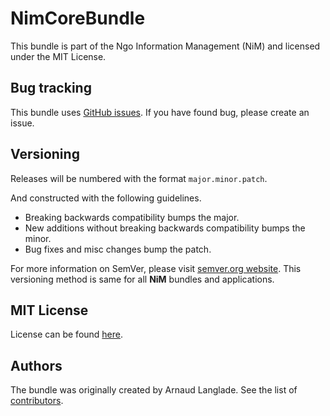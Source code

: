 NimCoreBundle
==============

This bundle is part of the Ngo Information Management (NiM) and licensed under the MIT License.

Bug tracking
------------

This bundle uses [GitHub issues](https://github.com/NgoInformationManagement/CoreBundle/issues).
If you have found bug, please create an issue.

Versioning
----------

Releases will be numbered with the format `major.minor.patch`.

And constructed with the following guidelines.

* Breaking backwards compatibility bumps the major.
* New additions without breaking backwards compatibility bumps the minor.
* Bug fixes and misc changes bump the patch.

For more information on SemVer, please visit [semver.org website](http://semver.org/).
This versioning method is same for all **NiM** bundles and applications.

MIT License
-----------

License can be found [here](https://github.com/NgoInformationManagement/CoreBundle/tree/master/Resources/meta/LICENSE).

Authors
-------

The bundle was originally created by Arnaud Langlade.
See the list of [contributors](https://github.com/NgoInformationManagement/CoreBundle/contributors).